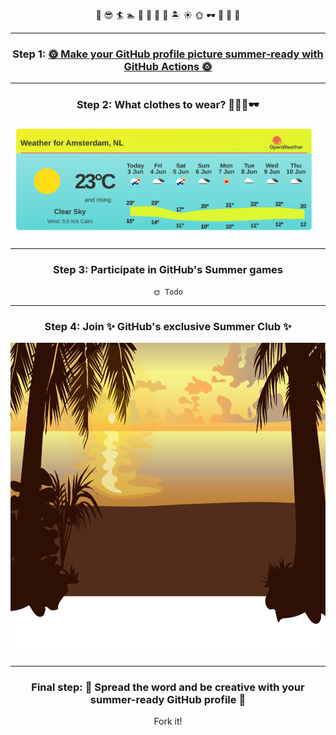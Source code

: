
<!-- <pre>
🌞🌞                  🏊             🌴 🏝️🏝️🏝️🏝️ 
🌞🌞                                🌴🏝️🏝️🏝️🏝️🏝️  
           🏊              🏊       🌴🏝️🏝️🏝️🏝️🏝️
	                          🌴🏝️🏝️🏝️🏝️🏝️🏝️

🏊             🏊       🏝️ 
&nbsp;&nbsp;&nbsp;🏊&nbsp;🏊&nbsp;&nbsp;&nbsp;&nbsp;🏝️&nbsp;
&nbsp;🏊&nbsp;&nbsp;&nbsp;&nbsp;🏊&nbsp;&nbsp;&nbsp;&nbsp;🏝️&nbsp;
&nbsp;&nbsp;&nbsp;👕🏊&nbsp;&nbsp;&nbsp;🌴🏝️&nbsp;
</pre> -->

<div align="center">

🥵 
😎 
🏄 
🏊
🐚
🌻
🌴
🍹 
🏝️ 
☀️ 
🌞 
🕶️ 
👕
👙
👡

---

### Step 1: <a href="https://github.com/SvanBoxel/secret-profile/issues/new/choose"> 🌞  Make your GitHub profile picture summer-ready with GitHub Actions 🌞 </a> 

---
### Step 2: What clothes to wear? 🥵👙👕🕶️
	
<img src="./weather.png" />

---
### Step 3: Participate in GitHub's Summer games</h2>
	🌞 Todo

---

### Step 4: Join ✨ GitHub's exclusive Summer Club ✨ 

<img src="summer-footer.svg" width="1024" height="500">

---

### Final step: 📣 Spread the word and be creative with your summer-ready GitHub profile 📣

Fork it! 
</div>
